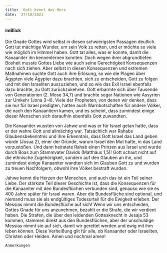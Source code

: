 ```yaml
---
title:  Gott kennt das Herz
date:  27/10/2021
---
```


#### imBlick

Die Gnade Gottes wird selbst in diesen schwierigsten Passagen deutlich. Gott tut mächtige Wunder, um sein Volk zu retten, und er möchte so viele wie möglich im Himmel haben. Gott tat alles, was er konnte, damit die Kanaaniter ihn kennenlernen konnten. Doch wegen ihrer abgrundtiefen Bosheit musste Gottes Liebe wie auch seine Gerechtigkeit Konsequenzen nach sich ziehen. Aber selbst in diesen Konsequenzen und extremen Maßnahmen suchte Gott auch ihre Erlösung, so wie die Plagen über Ägypten viele Ägypter dazu brachten, sich zu entscheiden, Gott zu folgen und mit den Israeliten auszuziehen, und so wie das Exil Israel ebenfalls dazu brachte, zu Gott zurückzukehren. Gott erbarmte sich über Tausende von Generationen (2. Mose 34,7) und brachte sogar Nationen wie Assyrien zur Umkehr (Jona 3-4). Viele der Propheten, von denen wir denken, dass sie nur für Israel predigten, hatten auch Warnbotschaften für andere Völker, die nach den Kanaanitern kamen, und es scheint, dass zumindest einige dieser Menschen sich daraufhin ebenfalls Gott zuwandten.

Die Kanaaniter wussten von Jahwe und was er für Israel getan hatte, dass er der wahre Gott und allmächtig war. Tatsächlich war Rahabs Glaubensbekenntnis und ihre Erkenntnis, dass Gott Israel das Land geben würde (Josua 2), einer der Gründe, warum Israel den Mut hatte, in das Land vorzustoßen. Und dann heiratete Rahab einen Prinzen aus Israel und wurde durch Boas zum Stammvater Davids (Matthäus 1,5)! Gott schaut nicht auf die ethnische Zugehörigkeit, sondern auf den Glauben an ihn, und zumindest einige Kanaaniter wandten sich im Glauben Gott zu und wurden zu treuen Nachfolgern, obwohl ihre Völker bestraft wurden.

Jahwe kennt die Herzen der Menschen, und auch das ist ein Teil seiner Liebe. Der stärkste Teil dieser Geschichte ist, dass die Konsequenzen für die Kanaaniter mit den Bundesflüchen verbunden sind, genauso wie sie es 400 Jahre später für Israel waren. Aber die Bundesflüche sind optional, und niemand muss sie als endgültiges Todesurteil für die Ewigkeit erleben. Der Messias nimmt die Bundesflüche auf sich! Wenn wir uns entscheiden, Gottes Gnade für uns anzunehmen, bezahlt er die Strafe, die wir verdient haben. Die Strafen, die über den leidenden Gottesknecht in Jesaja 53 kommen, stammen direkt aus den Bundesflüchen, aber der unschuldige Messias nimmt sie auf sich, damit wir gerettet werden und ewig mit ihm leben können. Diese Verheißung gilt für alle, ob Kanaaniter oder Israeliten, Christen oder Heiden. Amen und nochmal amen!


`Anmerkungen`

